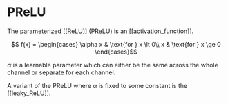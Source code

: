 # PReLU

The parameterized [[ReLU]] (PReLU) is an [[activation_function]].

$$
f(x) = \begin{cases}
\alpha x & \text{for } x \lt 0\\
x & \text{for } x \ge 0
\end{cases}$$

$\alpha$ is a learnable parameter which can either be the same across the whole channel or separate for each channel.

A variant of the PReLU where $\alpha$ is fixed to some constant is the [[leaky_ReLU]].


